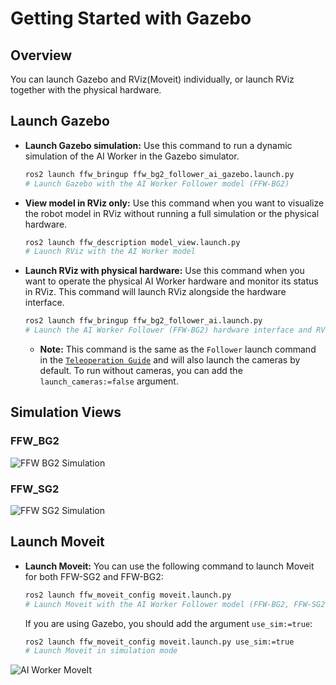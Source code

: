 # Getting Started with Gazebo

## Overview
You can launch Gazebo and RViz(Moveit) individually, or launch RViz together with the physical hardware.

## Launch Gazebo

*   **Launch Gazebo simulation:**
    Use this command to run a dynamic simulation of the AI Worker in the Gazebo simulator.
    ```bash
    ros2 launch ffw_bringup ffw_bg2_follower_ai_gazebo.launch.py
    # Launch Gazebo with the AI Worker Follower model (FFW-BG2)
    ```

*   **View model in RViz only:**
    Use this command when you want to visualize the robot model in RViz without running a full simulation or the physical hardware.
    ```bash
    ros2 launch ffw_description model_view.launch.py
    # Launch RViz with the AI Worker model
    ```

*   **Launch RViz with physical hardware:**
    Use this command when you want to operate the physical AI Worker hardware and monitor its status in RViz. This command will launch RViz alongside the hardware interface.
    ```bash
    ros2 launch ffw_bringup ffw_bg2_follower_ai.launch.py
    # Launch the AI Worker Follower (FFW-BG2) hardware interface and RViz
    ```
    *   **Note:** This command is the same as the `Follower` launch command in the [`Teleoperation Guide`](/ai_worker/operation_ai_worker) and will also launch the cameras by default. To run without cameras, you can add the `launch_cameras:=false` argument.

## Simulation Views

### FFW_BG2

![FFW BG2 Simulation](/simulation/ai_worker/ffw_bg2_gazebo.png)


### FFW_SG2

![FFW SG2 Simulation](/simulation/ai_worker/ffw_sg2_gazebo.png)

## Launch Moveit
*   **Launch Moveit:**
    You can use the following command to launch Moveit for both FFW-SG2 and FFW-BG2:
    ```bash
    ros2 launch ffw_moveit_config moveit.launch.py
    # Launch Moveit with the AI Worker Follower model (FFW-BG2, FFW-SG2)
    ```

    If you are using Gazebo, you should add the argument `use_sim:=true`:
    ```bash
    ros2 launch ffw_moveit_config moveit.launch.py use_sim:=true
    # Launch Moveit in simulation mode
    ```
<img src="/release_note/ai_worker/ffw_moveit.gif" alt="AI Worker MoveIt">
